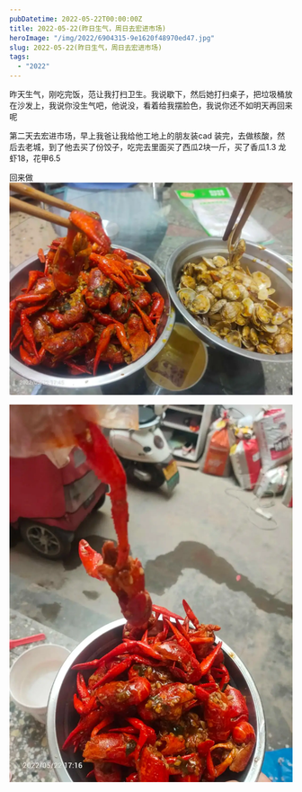 ```yaml
---
pubDatetime: 2022-05-22T00:00:00Z
title: 2022-05-22(昨日生气，周日去宏进市场)
heroImage: "/img/2022/6904315-9e1620f48970ed47.jpg"
slug: 2022-05-22(昨日生气，周日去宏进市场)
tags:
  - "2022"
---
```


昨天生气，刚吃完饭，范让我打扫卫生。我说歇下，然后她打扫桌子，把垃圾桶放在沙发上，我说你没生气吧，他说没，看着给我摆脸色，我说你还不如明天再回来呢

第二天去宏进市场，早上我爸让我给他工地上的朋友装cad 装完，去做核酸，然后去老城，到了他去买了份饺子，吃完去里面买了西瓜2块一斤，买了香瓜1.3
龙虾18，花甲6.5

回来做![](../../../../public/img/2022/6904315-9e1620f48970ed47.jpg)

![](../../../../public/img/2022/6904315-397475741d0ef54c.jpg)
